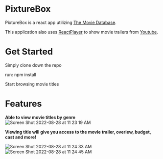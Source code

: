 # PixtureBox

PixtureBox is a react app utilizing [The Movie Database](https://developers.themoviedb.org/3/getting-started/introduction).

This application also uses [ReactPlayer](https://www.npmjs.com/package/react-player) to show movie trailers from [Youtube](https://www.youtube.com/).

# Get Started

Simply clone down the repo

run: npm install 

Start browsing movie titles

# Features

**Able to view movie titles by genre**
![Screen Shot 2022-08-28 at 11 23 19 AM](https://user-images.githubusercontent.com/21294385/187088996-5a2c4839-b8c8-4b3c-baaf-00f91dadaa47.png)



**Viewing title will give you access to the movie trailer, overiew, budget, cast and more!**





![Screen Shot 2022-08-28 at 11 24 33 AM](https://user-images.githubusercontent.com/21294385/187089056-8b768c01-f083-4304-a042-4ec6377c851e.png)
![Screen Shot 2022-08-28 at 11 24 45 AM](https://user-images.githubusercontent.com/21294385/187089057-b472cdd3-db31-4029-9144-4ff6a9e01acf.png)

